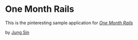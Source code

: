 # One Month Rails

This is the pinteresting sample application for [*One Month Rails*](http://onemonthrails.com)

by [Jung Sin](http://jungysin.com)